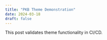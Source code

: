 ```yaml
---
title: "PKB Theme Demonstration"
date: 2024-03-18
draft: false
---
```


This post validates theme functionality in CI/CD.
